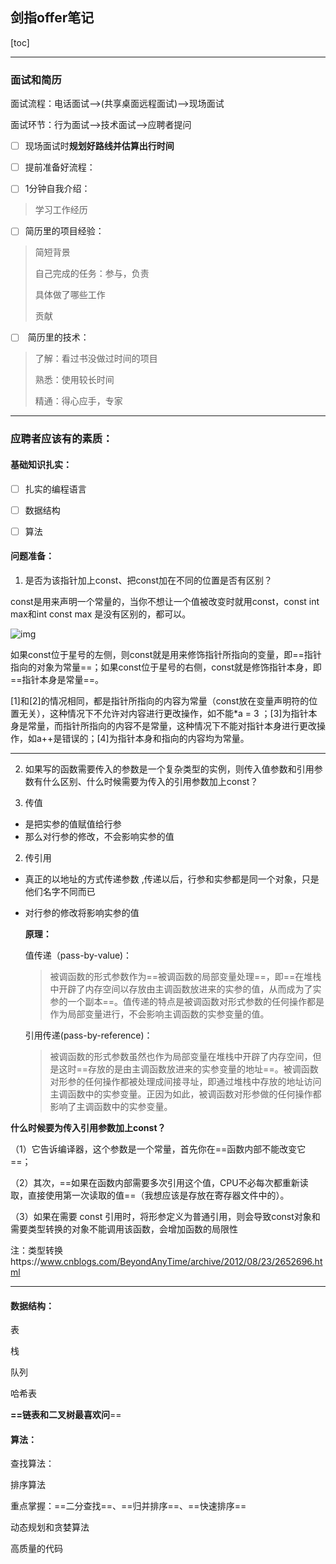 ## 剑指offer笔记

[toc]

--------------



### 面试和简历

面试流程：电话面试-->(共享桌面远程面试)-->现场面试 

面试环节：行为面试-->技术面试-->应聘者提问

- [ ] 现场面试时**规划好路线并估算出行时间**

- [ ] 提前准备好流程：

- [ ] 1分钟自我介绍：

> 学习工作经历

- [ ] 简历里的项目经验：

> 简短背景
>
> 自己完成的任务：参与，负责
>
> 具体做了哪些工作
>
> 贡献

- [ ] ​      简历里的技术：

> 了解：看过书没做过时间的项目
>
> 熟悉：使用较长时间
>
> 精通：得心应手，专家

-------------------



### 应聘者应该有的素质：

#### 基础知识扎实：

- [ ] 扎实的编程语言

- [ ] 数据结构
- [ ] 算法

#### 问题准备：

1. 是否为该指针加上const、把const加在不同的位置是否有区别？

const是用来声明一个常量的，当你不想让一个值被改变时就用const，const int max和int const max 是没有区别的，都可以。

![img](剑指offer笔记.assets/06213516-4b1d0d0e98694530b7e588d5e980a3dc.png)

如果const位于星号的左侧，则const就是用来修饰指针所指向的变量，即==指针指向的对象为常量==；如果const位于星号的右侧，const就是修饰指针本身，即==指针本身是常量==。

[1]和[2]的情况相同，都是指针所指向的内容为常量（const放在变量声明符的位置无关），这种情况下不允许对内容进行更改操作，如不能*a = 3 ；[3]为指针本身是常量，而指针所指向的内容不是常量，这种情况下不能对指针本身进行更改操作，如a++是错误的；[4]为指针本身和指向的内容均为常量。

------------------------------------------------
2. 如果写的函数需要传入的参数是一个复杂类型的实例，则传入值参数和引用参数有什么区别、什么时候需要为传入的引用参数加上const？

1.  传值

- 是把实参的值赋值给行参 
- 那么对行参的修改，不会影响实参的值

2.  传引用

- 真正的以地址的方式传递参数 ,传递以后，行参和实参都是同一个对象，只是他们名字不同而已

- 对行参的修改将影响实参的值

  **原理：**

  值传递（pass-by-value)：

  > 被调函数的形式参数作为==被调函数的局部变量处理==，即==在堆栈中开辟了内存空间以存放由主调函数放进来的实参的值，从而成为了实参的一个副本==。值传递的特点是被调函数对形式参数的任何操作都是作为局部变量进行，不会影响主调函数的实参变量的值。

  

  引用传递(pass-by-reference)：

  > 被调函数的形式参数虽然也作为局部变量在堆栈中开辟了内存空间，但是这时==存放的是由主调函数放进来的实参变量的地址==。被调函数对形参的任何操作都被处理成间接寻址，即通过堆栈中存放的地址访问主调函数中的实参变量。正因为如此，被调函数对形参做的任何操作都影响了主调函数中的实参变量。

**什么时候要为传入引用参数加上const？**

（1）它告诉编译器，这个参数是一个常量，首先你在==函数内部不能改变它==；

（2）其次，==如果在函数内部需要多次引用这个值，CPU不必每次都重新读取，直接使用第一次读取的值==（我想应该是存放在寄存器文件中的）。

（3）如果在需要 const 引用时，将形参定义为普通引用，则会导致const对象和需要类型转换的对象不能调用该函数，会增加函数的局限性

注：类型转换https://www.cnblogs.com/BeyondAnyTime/archive/2012/08/23/2652696.html

----------

#### 数据结构：

表



栈



队列



哈希表



**==链表和二叉树最喜欢问**==



#### 算法：

查找算法：



排序算法



重点掌握：==二分查找==、==归并排序==、==快速排序==



动态规划和贪婪算法



高质量的代码

